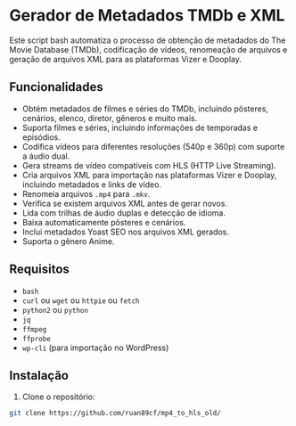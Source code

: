 # Gerador de Metadados TMDb e XML

Este script bash automatiza o processo de obtenção de metadados do The Movie Database (TMDb), codificação de vídeos, renomeação de arquivos e geração de arquivos XML para as plataformas Vizer e Dooplay.

## Funcionalidades

* Obtém metadados de filmes e séries do TMDb, incluindo pôsteres, cenários, elenco, diretor, gêneros e muito mais.
* Suporta filmes e séries, incluindo informações de temporadas e episódios.
* Codifica vídeos para diferentes resoluções (540p e 360p) com suporte a áudio dual.
* Gera streams de vídeo compatíveis com HLS (HTTP Live Streaming).
* Cria arquivos XML para importação nas plataformas Vizer e Dooplay, incluindo metadados e links de vídeo.
* Renomeia arquivos `.mp4` para `.mkv`.
* Verifica se existem arquivos XML antes de gerar novos.
* Lida com trilhas de áudio duplas e detecção de idioma.
* Baixa automaticamente pôsteres e cenários.
* Inclui metadados Yoast SEO nos arquivos XML gerados.
* Suporta o gênero Anime.

## Requisitos

* `bash`
* `curl` ou `wget` ou `httpie` ou `fetch`
* `python2` ou `python`
* `jq`
* `ffmpeg`
* `ffprobe`
* `wp-cli` (para importação no WordPress)

## Instalação

1. Clone o repositório:

```bash
git clone https://github.com/ruan89cf/mp4_to_hls_old/
